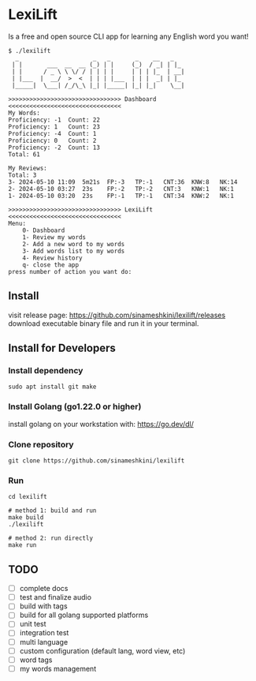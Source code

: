 # LexiLift
Is a free and open source CLI app for learning any English word you want!

```shell
$ ./lexilift                                                                                                      
  _                     _   _       _    __   _
 | |       ___  __  __ (_) | |     (_)  / _| | |_
 | |      / _ \ \ \/ / | | | |     | | | |_  | __|
 | |___  |  __/  >  <  | | | |___  | | |  _| | |_
 |_____|  \___| /_/\_\ |_| |_____| |_| |_|    \__|

>>>>>>>>>>>>>>>>>>>>>>>>>>>>>>>> Dashboard <<<<<<<<<<<<<<<<<<<<<<<<<<<<<<<<
My Words:
Proficiency: -1	 Count: 22
Proficiency: 1	 Count: 23
Proficiency: -4	 Count: 1
Proficiency: 0	 Count: 2
Proficiency: -2	 Count: 13
Total: 61

My Reviews:
Total: 3
3- 2024-05-10 11:09  5m21s	FP:-3	TP:-1	CNT:36	KNW:8	NK:14
2- 2024-05-10 03:27  23s	FP:-2	TP:-2	CNT:3	KNW:1	NK:1
1- 2024-05-10 03:20  23s	FP:-1	TP:-1	CNT:34	KNW:2	NK:1

>>>>>>>>>>>>>>>>>>>>>>>>>>>>>>>> LexiLift <<<<<<<<<<<<<<<<<<<<<<<<<<<<<<<<
Menu:
	0- Dashboard
	1- Review my words
	2- Add a new word to my words
	3- Add words list to my words
	4- Review history
	q- close the app
press number of action you want do:

```

## Install
visit release page: https://github.com/sinameshkini/lexilift/releases
download executable binary file and run it in your terminal.

## Install for Developers

### Install dependency
```shell
sudo apt install git make
```

### Install Golang (go1.22.0 or higher)
install golang on your workstation with: https://go.dev/dl/

### Clone repository
```shell
git clone https://github.com/sinameshkini/lexilift
```

### Run
```shell
cd lexilift

# method 1: build and run
make build
./lexilift

# method 2: run directly
make run
```

## TODO
- [ ] complete docs
- [ ] test and finalize audio
- [ ] build with tags
- [ ] build for all golang supported platforms
- [ ] unit test
- [ ] integration test
- [ ] multi language
- [ ] custom configuration (default lang, word view, etc)
- [ ] word tags
- [ ] my words management
